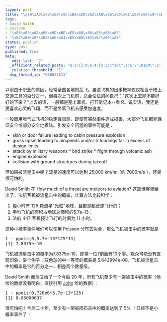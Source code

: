 ```yaml
--- 
layout: post
title: "\xE9\xA3\x9E\xE6\x9C\xBA\xE8\xA2\xAB\xE6\xB5\x81\xE6\x98\x9F\xE5\x87\xBB\xE4\xB8\xAD\xE8\x80\x8C\xE5\xA4\xB1\xE4\xBA\x8B\xE7\x9A\x84\xE6\xA6\x82\xE7\x8E\x87"
tags: 
- David Smith
- poisson
- "\xE6\xB3\x8A\xE6\x9D\xBE\xE5\x88\x86\xE5\xB8\x83"
- "\xE7\xBB\x9F\xE8\xAE\xA1\xE5\xBA\x94\xE7\x94\xA8"
status: publish
type: post
published: true
meta: 
  _edit_last: "2"
  _efficient_related_posts: "a:1:{i:0;a:4:{s:2:\"ID\";s:5:\"10180\";s:10:\"post_title\";s:60:\"\xE4\xBB\x8E\xE4\xB8\x80\xE7\xAD\x89\xE5\xA5\x96\xE5\x87\xBA\xE7\x8E\xB0\xE7\x9A\x84\xE6\xA6\x82\xE7\x8E\x87\xE7\x9C\x8B\xE4\xB8\xAD\xE5\x9B\xBD\xE7\xA6\x8F\xE5\x88\xA9\xE5\xBD\xA9\xE7\xA5\xA8\xE7\x9A\x84\xE5\x85\xAC\xE6\xAD\xA3\xE6\x80\xA7\";s:7:\"matches\";s:1:\"1\";s:9:\"permalink\";s:52:\"http://bjt.cos.name/2009/07/welfare-lottery-justice/\";}}"
  _relation_threshold: "1"
  dsq_thread_id: "600837513"
---
```

以前由于职业的原因，经常全国各地的乱飞。虽说飞机的出事概率仅仅相当于陆上交通工具的百分之一，但每次上飞机前，总会怯怯的问自己："这次上去能不能好好的下来？"上去的话，一般都是塞上耳机，打开笔记本--看 R。说实话，我还是更喜欢心灵的飞翔，而不是坐着飞机去感受加速度。

一般商用喷气式飞机的稳定性很高，即使有突然事件造成损害，大部分飞机都能保证安全或部分安全地着陆。引发安全问题的事件可能是：
<ul>
	<li>skin or door failure leading to cabin pressure explosion</li>
	<li>gross upset leading to airspeeds and/or G loadings far in excess of design limits</li>
	<li>attack by military weapons * bird strike * flight through volcanic ash</li>
	<li>engine explosion</li>
	<li>collision with ground structures during takeoff</li>
</ul>
<span class="post-footers">但如果被流星击中呢？流星的速度可以达到 25,000 km/hr（约 7000m/s ），还是很可怕的。</span>

<span class="post-footers">David Smith 在 <a href="http://blog.revolution-computing.com/2009/06/how-much-of-a-threat-are-meteors-to-aviation.html" target="_blank">How much of a threat are meteors to aviation?</a> 这篇博客里给出了，法航客机被流星击中的概率，计算方法比较科学：</span>
<ol>
	<li><span class="post-footers">每小时有 125 颗流星"光临"地球，且都是超音速飞行的；</span></li>
	<li><span class="post-footers">平均飞机的面积占地球总面积的5.7e-13；</span></li>
	<li><span class="post-footers">法航 447 客机预计飞行的时间为 11 小时。</span></li>
</ol>
<span class="post-footers">这种小概率事件我们可以使用 Poisson 分布去拟合，那么飞机被击中的概率就是</span>
<pre lang="rsplus">
1 - ppois(0,5.7e-13*125*11) 
[1] 7.8375e-10
</pre>
飞机被流星击中的概率为7.8375e-10，即<span class="post-footers">第一位7前面有10个零。观众可能没有直观印象，举个例子：双色球的中一等奖的概率是 5.642994e-08</span>，飞机被流星击中的概率是它的百分之一，<span class="post-footers">相差两个数量级。</span>

<span class="post-footers">David Smith 而后又给了一个今后 20 年，所有飞机至少有一架被击中的概率（他给的数据没看明白，直接引用 <a href="http://blogs.discovermagazine.com/cosmicvariance/author/jconway/">John</a> 给的数据）：</span>
<pre lang="rsplus">
1 - ppois(0,720e6*5.7e-13*125)
[1] 0.05000637
</pre>
<span class="post-footers">很可怕吧！今后二十年，至少有一架被陨石击中的概率达到了 5% ！已经不是小概率事件了！</span>
